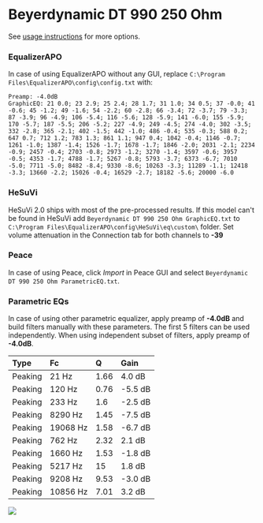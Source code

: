 # Beyerdynamic DT 990 250 Ohm
See [usage instructions](https://github.com/jaakkopasanen/AutoEq#usage) for more options.

### EqualizerAPO
In case of using EqualizerAPO without any GUI, replace `C:\Program Files\EqualizerAPO\config\config.txt`
with:
```
Preamp: -4.0dB
GraphicEQ: 21 0.0; 23 2.9; 25 2.4; 28 1.7; 31 1.0; 34 0.5; 37 -0.0; 41 -0.6; 45 -1.2; 49 -1.6; 54 -2.2; 60 -2.8; 66 -3.4; 72 -3.7; 79 -3.3; 87 -3.9; 96 -4.9; 106 -5.4; 116 -5.6; 128 -5.9; 141 -6.0; 155 -5.9; 170 -5.7; 187 -5.5; 206 -5.2; 227 -4.9; 249 -4.5; 274 -4.0; 302 -3.5; 332 -2.8; 365 -2.1; 402 -1.5; 442 -1.0; 486 -0.4; 535 -0.3; 588 0.2; 647 0.7; 712 1.2; 783 1.3; 861 1.1; 947 0.4; 1042 -0.4; 1146 -0.7; 1261 -1.0; 1387 -1.4; 1526 -1.7; 1678 -1.7; 1846 -2.0; 2031 -2.1; 2234 -0.9; 2457 -0.4; 2703 -0.8; 2973 -1.2; 3270 -1.4; 3597 -0.6; 3957 -0.5; 4353 -1.7; 4788 -1.7; 5267 -0.8; 5793 -3.7; 6373 -6.7; 7010 -5.0; 7711 -5.0; 8482 -8.4; 9330 -8.6; 10263 -3.3; 11289 -1.1; 12418 -3.3; 13660 -2.2; 15026 -0.4; 16529 -2.7; 18182 -5.6; 20000 -6.0
```

### HeSuVi
HeSuVi 2.0 ships with most of the pre-processed results. If this model can't be found in HeSuVi add
`Beyerdynamic DT 990 250 Ohm GraphicEQ.txt` to `C:\Program Files\EqualizerAPO\config\HeSuVi\eq\custom\` folder.
Set volume attenuation in the Connection tab for both channels to **-39**

### Peace
In case of using Peace, click *Import* in Peace GUI and select `Beyerdynamic DT 990 250 Ohm ParametricEQ.txt`.

### Parametric EQs
In case of using other parametric equalizer, apply preamp of **-4.0dB** and build filters manually
with these parameters. The first 5 filters can be used independently.
When using independent subset of filters, apply preamp of **-4.0dB**.

| Type    | Fc       |     Q | Gain    |
|:--------|:---------|:------|:--------|
| Peaking | 21 Hz    |  1.66 | 4.0 dB  |
| Peaking | 120 Hz   |  0.76 | -5.5 dB |
| Peaking | 233 Hz   |  1.6  | -2.5 dB |
| Peaking | 8290 Hz  |  1.45 | -7.5 dB |
| Peaking | 19068 Hz |  1.58 | -6.7 dB |
| Peaking | 762 Hz   |  2.32 | 2.1 dB  |
| Peaking | 1660 Hz  |  1.53 | -1.8 dB |
| Peaking | 5217 Hz  | 15    | 1.8 dB  |
| Peaking | 9208 Hz  |  9.53 | -3.0 dB |
| Peaking | 10856 Hz |  7.01 | 3.2 dB  |

![](https://raw.githubusercontent.com/jaakkopasanen/AutoEq/master/results/headphonecom/sbaf-serious/Beyerdynamic%20DT%20990%20250%20Ohm/Beyerdynamic%20DT%20990%20250%20Ohm.png)